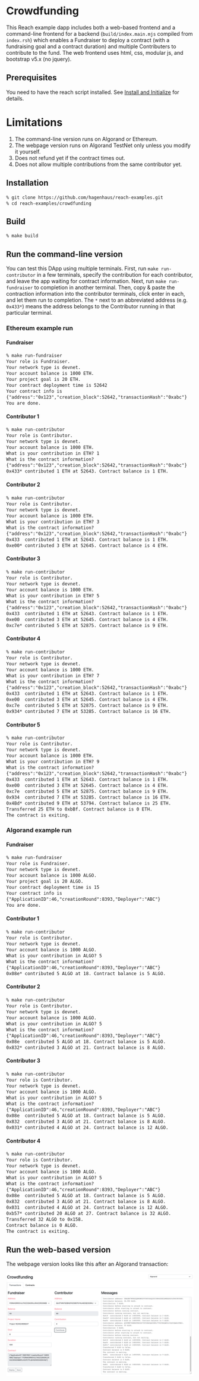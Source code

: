 # Crowdfunding

This Reach example dapp includes both a web-based frontend and a command-line frontend for a backend (`build/index.main.mjs` compiled from `index.rsh`) which enables a Fundraiser to deploy a contract (with a fundraising goal and a contract duration) and multiple Contributers to contribute to the fund. The web frontend uses html, css, modular js, and bootstrap v5.x (no jquery).

## Prerequisites

You need to have the reach script installed. See [Install and Initialize](https://docs.reach.sh/tut-1.html) for details.

# Limitations

1. The command-line version runs on Algorand or Ethereum.
1. The webpage version runs on Algorand TestNet only unless you modify it yourself.
1. Does not refund yet if the contract times out.
1. Does not allow multiple contributions from the same contributor yet. 

## Installation

```
% git clone https://github.com/hagenhaus/reach-examples.git
% cd reach-examples/crowdfunding
```

## Build

```
% make build
```

## Run the command-line version

You can test this DApp using multiple terminals. First, run `make run-contributor` in a few terminals, specify the contribution for each contributor, and leave the app waiting for contract information. Next, run `make run-fundraiser` to completion in another terminal. Then, copy & paste the contraction information into the contributor terminals, click enter in each, and let them run to completion. The `*` next to an abbreviated address (e.g. `0x433*`) means the address belongs to the Contributor running in that particular terminal.

### Ethereum example run

#### Fundraiser

```
% make run-fundraiser
Your role is Fundraiser.
Your network type is devnet.
Your account balance is 1000 ETH.
Your project goal is 20 ETH.
Your contract deployment time is 52642
Your contract info is {"address":"0x123","creation_block":52642,"transactionHash":"0xabc"}
You are done.
```

#### Contributor 1

```
% make run-contributor
Your role is Contributor.
Your network type is devnet.
Your account balance is 1000 ETH.
What is your contribution in ETH? 1
What is the contract information? {"address":"0x123","creation_block":52642,"transactionHash":"0xabc"}
0x433* contributed 1 ETH at 52643. Contract balance is 1 ETH.
```

#### Contributor 2

```
% make run-contributor
Your role is Contributor.
Your network type is devnet.
Your account balance is 1000 ETH.
What is your contribution in ETH? 3
What is the contract information? {"address":"0x123","creation_block":52642,"transactionHash":"0xabc"}
0x433  contributed 1 ETH at 52643. Contract balance is 1 ETH.
0xe00* contributed 3 ETH at 52645. Contract balance is 4 ETH.
```

#### Contributor 3

```
% make run-contributor
Your role is Contributor.
Your network type is devnet.
Your account balance is 1000 ETH.
What is your contribution in ETH? 5
What is the contract information? {"address":"0x123","creation_block":52642,"transactionHash":"0xabc"}
0x433  contributed 1 ETH at 52643. Contract balance is 1 ETH.
0xe00  contributed 3 ETH at 52645. Contract balance is 4 ETH.
0xc7e* contributed 5 ETH at 52875. Contract balance is 9 ETH.
```

#### Contributor 4

```
% make run-contributor
Your role is Contributor.
Your network type is devnet.
Your account balance is 1000 ETH.
What is your contribution in ETH? 7
What is the contract information? {"address":"0x123","creation_block":52642,"transactionHash":"0xabc"}
0x433  contributed 1 ETH at 52643. Contract balance is 1 ETH.
0xe00  contributed 3 ETH at 52645. Contract balance is 4 ETH.
0xc7e  contributed 5 ETH at 52875. Contract balance is 9 ETH.
0x934* contributed 7 ETH at 53285. Contract balance is 16 ETH.
```

#### Contributor 5

```
% make run-contributor
Your role is Contributor.
Your network type is devnet.
Your account balance is 1000 ETH.
What is your contribution in ETH? 9
What is the contract information? {"address":"0x123","creation_block":52642,"transactionHash":"0xabc"}
0x433  contributed 1 ETH at 52643. Contract balance is 1 ETH.
0xe00  contributed 3 ETH at 52645. Contract balance is 4 ETH.
0xc7e  contributed 5 ETH at 52875. Contract balance is 9 ETH.
0x934  contributed 7 ETH at 53285. Contract balance is 16 ETH.
0x4Bd* contributed 9 ETH at 53794. Contract balance is 25 ETH.
Transferred 25 ETH to 0xbBf. Contract balance is 0 ETH.
The contract is exiting.
```

### Algorand example run

#### Fundraiser

```
% make run-fundraiser
Your role is Fundraiser.
Your network type is devnet.
Your account balance is 1000 ALGO.
Your project goal is 20 ALGO.
Your contract deployment time is 15
Your contract info is {"ApplicationID":46,"creationRound":8393,"Deployer":"ABC"}
You are done.
```

#### Contributor 1

```
% make run-contributor
Your role is Contributor.
Your network type is devnet.
Your account balance is 1000 ALGO.
What is your contribution in ALGO? 5
What is the contract information? {"ApplicationID":46,"creationRound":8393,"Deployer":"ABC"}
0x08e* contributed 5 ALGO at 18. Contract balance is 5 ALGO.
```

#### Contributor 2

```
% make run-contributor
Your role is Contributor.
Your network type is devnet.
Your account balance is 1000 ALGO.
What is your contribution in ALGO? 5
What is the contract information? {"ApplicationID":46,"creationRound":8393,"Deployer":"ABC"}
0x08e  contributed 5 ALGO at 18. Contract balance is 5 ALGO.
0x832* contributed 3 ALGO at 21. Contract balance is 8 ALGO.
```

#### Contributor 3

```
% make run-contributor
Your role is Contributor.
Your network type is devnet.
Your account balance is 1000 ALGO.
What is your contribution in ALGO? 5
What is the contract information? {"ApplicationID":46,"creationRound":8393,"Deployer":"ABC"}
0x08e  contributed 5 ALGO at 18. Contract balance is 5 ALGO.
0x832  contributed 3 ALGO at 21. Contract balance is 8 ALGO.
0x031* contributed 4 ALGO at 24. Contract balance is 12 ALGO.
```

#### Contributor 4

```
% make run-contributor
Your role is Contributor.
Your network type is devnet.
Your account balance is 1000 ALGO.
What is your contribution in ALGO? 5
What is the contract information? {"ApplicationID":46,"creationRound":8393,"Deployer":"ABC"}
0x08e  contributed 5 ALGO at 18. Contract balance is 5 ALGO.
0x832  contributed 3 ALGO at 21. Contract balance is 8 ALGO.
0x031  contributed 4 ALGO at 24. Contract balance is 12 ALGO.
0xb57* contributed 20 ALGO at 27. Contract balance is 32 ALGO.
Transferred 32 ALGO to 0x158.
Contract balance is 0 ALGO.
The contract is exiting.
```

## Run the web-based version

The webpage version looks like this after an Algorand transaction:

<img src="crowdfunding.png">

